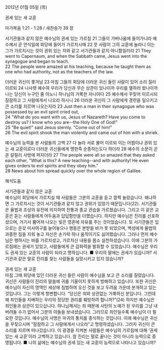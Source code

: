 2012년 01월 05일 (목)

권세 있는 새 교훈



마가복음 1:21 - 1:28 / 새찬송가 39 장


서기관들과 같지 않은 예수님의 권세 있는 가르침
21 그들이 가버나움에 들어가니라 예수께서 곧 안식일에 회당에 들어가 가르치시매 
22 뭇 사람이 그의 교훈에 놀라니 이는 그가 가르치시는 것이 권위 있는 자와 같고 서기관들과 같지 아니함일러라
21 They went to Capernaum, and when the Sabbath came, Jesus went into the synagogue and began to teach.   
22 The people were amazed at his teaching, because he taught them as one who had authority, not as the teachers of the law.  

더러운 귀신이 쫓겨남
23 마침 그들의 회당에 더러운 귀신 들린 사람이 있어 소리 질러 이르되 
24 나사렛 예수여 우리가 당신과 무슨 상관이 있나이까 우리를 멸하러 왔나이까 나는 당신이 누구인 줄 아노니 하나님의 거룩한 자니이다 
25 예수께서 꾸짖어 이르시되 잠잠하고 그 사람에게서 나오라 하시니 
26 더러운 귀신이 그 사람에게 경련을 일으키고 큰 소리를 지르며 나오는지라
23 Just then a man in their synagogue who was possessed by an evil spirit cried out,   
24 "What do you want with us, Jesus of Nazareth? Have you come to destroy us? I know who you are--the Holy One of God!"   
25 "Be quiet!" said Jesus sternly. "Come out of him!"   
26 The evil spirit shook the man violently and came out of him with a shriek.   

예수님의 능력을 본 사람들의 고백
27 다 놀라 서로 물어 이르되 이는 어찜이냐 권위 있는 새 교훈이로다 더러운 귀신들에게 명한즉 순종하는도다 하더라 
28 예수의 소문이 곧 온 갈릴리 사방에 퍼지더라
27 The people were all so amazed that they asked each other, "What is this? A new teaching--and with authority! He even gives orders to evil spirits and they obey him."   
28 News about him spread quickly over the whole region of Galilee.

해석도움





서기관들과 같지 않은 교훈  
예수님이 회당에서 가르치실 때 사람들은 그분의 교훈을 듣고 깜짝 놀랐습니다. 왜냐하면 그 가르치시는 것이 서기관들과 같지 않고 권위가 있었기 때문입니다(22). 서기관들은 율법과 조상의 유전에 의지하여 전통과 종교 관습을 가르쳤습니다. 그리고 이 같은 교훈은 듣는 사람들에게 어두움과 답답함만을 더했습니다. 하지만 예수님은 진리를 선포하셨으며, 거기서 뿜어져 나오는 빛은 영혼에 자유를 주는 것이었습니다. 또 서기관들은 입으로는 온갖 미사여구를 늘어놓으나 행동은 본받을 바가 못 되었으며, 백성에게 율법의 과중한 짐을 지워 놓고 자신은 손가락 하나 움직이기도 싫어했습니다. 그러나 먼저 예수님은 행하시는 바를 가르치셨고, 가르치신 내용을 몸소 실천하셨습니다. 이에 그분의 가르침에는 권세가 있었고, 사람들에게 큰 감화력을 발휘할 수 있었습니다. 예수님은 우리도 권세 있는 교훈의 사람이 되라고 명하십니다.
■ 우리의 말에는 권세가 있습니까? 서기관과 같은 말로 진리를 찾는 사람들을 실망시키고 있지 않습니까?

권세 있는 새 교훈  
마침 그때 회당에 있던 더러운 귀신 들린 사람이 예수님을 보고 큰 소리를 질렀습니다. 귀신은 사람들이 진리의 말씀에 귀를 기울이지 못하게 방해하고 있습니다. 또한 귀신은 예수님이 자신의 영역인 세상에 침범하여 오신 것을 보고 두려움 가운데 분개하고 있는 것입니다. 그는 이렇게 항변합니다. “당신은 죄와 상관없는 거룩하신 분입니다. 그런데 왜 죄인들을 지배하는 우리의 정당한 권리를 훼방하려 합니까?”(24) 하지만 예수님은 죄인들과 상관이 있으십니다. 하나님께서는 죄 때문에 사탄의 노예가 된 우리를 그냥 내버려둘 수가 없어서 그분의 아들을 보내셨습니다. 그러므로 죄인일수록 예수님이 더 필요한 것입니다. 예수님의 사명은 마귀의 통치를 종식하는 것입니다. 이에 예수님은 귀신을 꾸짖으시며 “잠잠하고 그 사람에게서 나오라”고 명령하셨습니다. 그러자 귀신이 큰 소리를 지르며 떠나갔습니다. 이 광경을 지켜본 사람들은 예수님의 가르침에 대해 ‘권세 있는 새 교훈’이라 고백하고 있습니다. 참 진리는 말로 끝나는 것이 아니라 능력으로 증명됩니다.
■ 나의 삶에는 예수님의 권세 있는 새 교훈이 능력으로 나타나고 있습니까?